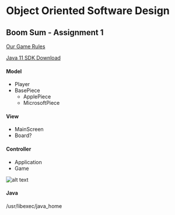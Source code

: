 # Object Oriented Software Design
## Boom Sum - Assignment 1

[Our Game Rules](https://docs.google.com/document/d/1_wMhFzSuaV6x1I3Z5ugPdOIbmNKR9TzG59vx2J-8ob8/edit?usp=sharing)

[Java 11 SDK Download](https://www.oracle.com/technetwork/java/javase/downloads/jdk11-downloads-5066655.html)

#### Model
* Player
* BasePiece
  * ApplePiece
  * MicrosoftPiece
#### View
* MainScreen
* Board?
#### Controller
* Application
* Game

![alt text](https://koenig-media.raywenderlich.com/uploads/2016/06/MVC-feature.png "MVC")

#### Java
/usr/libexec/java_home

<!-- ![alt text](https://upload.wikimedia.org/wikipedia/commons/thumb/a/a0/MVC-Process.svg/1024px-MVC-Process.svg.png "MVC2") -->
